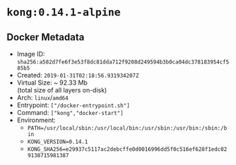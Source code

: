 # `kong:0.14.1-alpine`

## Docker Metadata

- Image ID: `sha256:a582d7fe6f3e53f8dc81dda712f9208d249594b3b0ca04dc378183954cf585b5`
- Created: `2019-01-31T02:18:56.931934207Z`
- Virtual Size: ~ 92.33 Mb  
  (total size of all layers on-disk)
- Arch: `linux`/`amd64`
- Entrypoint: `["/docker-entrypoint.sh"]`
- Command: `["kong","docker-start"]`
- Environment:
  - `PATH=/usr/local/sbin:/usr/local/bin:/usr/sbin:/usr/bin:/sbin:/bin`
  - `KONG_VERSION=0.14.1`
  - `KONG_SHA256=e29937c5117ac2debcffe0d0016996dd5f0c516ef628f1edc029138715981387`
